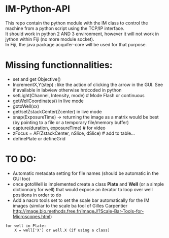 # IM-Python-API

This repo contain the python module with the IM class to control the machine from a python script using the TCP/IP interface.  
It should work in python 2 AND 3 environment, however it will not work in jython within Fiji (no more module socket).  
In Fiji, the java package acquifer-core will be used for that purpose.  

# Missing functionnalities:
- set and get Objective()
- IncrementX,Y(step) : like the action of clicking the arrow in the GUI. See if available in labview otherwise hrdcoded in python
- setLight(Channel, Intensity, mode) # Mode Flash or continuous
- getWellCoordinates() in live mode
- gotoWell(xx) 
- get/setZstackCenter(Zcenter) in live mode
- snap(ExposureTime) -> returning the image as a matrix would be best (by pointing to a file or a temporary file/memory buffer)
- capture(duration, exposureTime) # for video
- zFocus = AF(ZstackCenter, nSlice, dSlice) # add to table...
- definePlate or defineGrid

# TO DO:
- Automatic metadata setting for file names (should be automatic in the GUI too)    
- once gotoWell is implemented create a class __Plate__ and __Well__ (or a simple dictionnary for well) that would expose an iterator to loop over well positions in order to do    
- Add a nacro tools set to set the scale bar automatically for the IM images (similar to the scale ba tool of Gilles Carpentier http://image.bio.methods.free.fr/ImageJ/?Scale-Bar-Tools-for-Microscopes.html)
``` 
for well in Plate:   
	X = well['X'] or well.X (if using a class)
```
